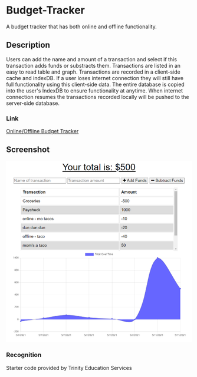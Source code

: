 # Budget-Tracker
A budget tracker that has both online and offline functionality.

## Description
Users can add the name and amount of a transaction and select if this transaction adds funds or substracts them. Transactions are listed in an easy to read table and graph. Transactions are recorded in a client-side cache and indexDB. If a user loses internet connection they will still have full functionality using this client-side data. The entire database is copied into the user's IndexDB to ensure functionality at anytime. When internet connection resumes the transactions recorded locally will be pushed to the server-side database.

### Link
[Online/Offline Budget Tracker](https://blooming-basin-50325.herokuapp.com/)

## Screenshot
![Homepage](./assets/screenshot.png)

### Recognition
Starter code provided by Trinity Education Services